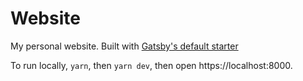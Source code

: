 # Website

My personal website. Built with [Gatsby's default starter](https://github.com/gatsbyjs/gatsby-starter-default)

To run locally, `yarn`, then `yarn dev`, then open https://localhost:8000.
